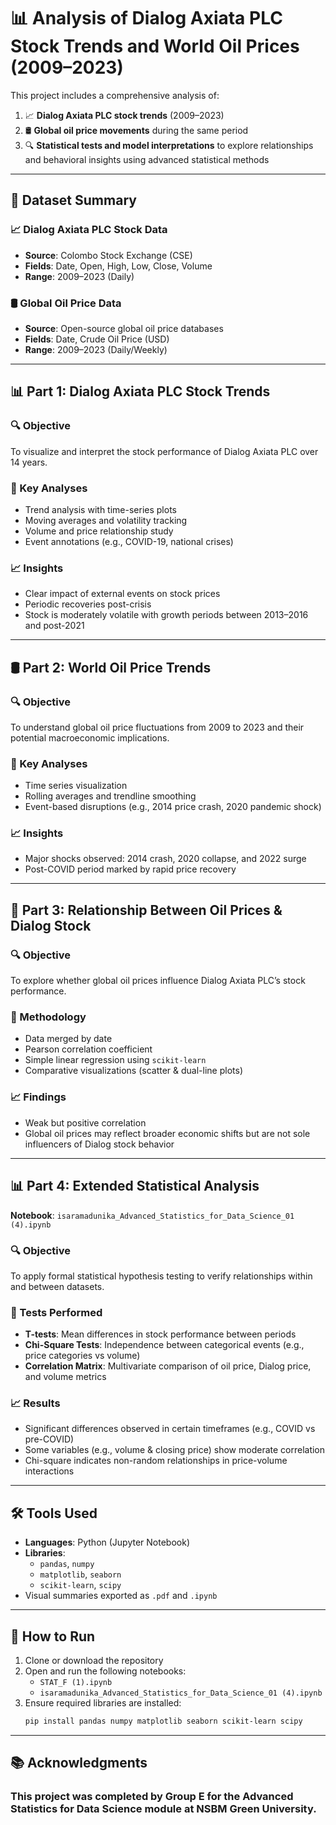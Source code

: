 # 📊 Analysis of Dialog Axiata PLC Stock Trends and World Oil Prices (2009–2023)

This project includes a comprehensive analysis of:

1. 📈 **Dialog Axiata PLC stock trends** (2009–2023)
2. 🛢️ **Global oil price movements** during the same period
3. 🔍 **Statistical tests and model interpretations** to explore relationships and behavioral insights using advanced statistical methods

---

## 🧾 Dataset Summary

### 📈 Dialog Axiata PLC Stock Data

- **Source**: Colombo Stock Exchange (CSE)
- **Fields**: Date, Open, High, Low, Close, Volume
- **Range**: 2009–2023 (Daily)

### 🛢️ Global Oil Price Data

- **Source**: Open-source global oil price databases
- **Fields**: Date, Crude Oil Price (USD)
- **Range**: 2009–2023 (Daily/Weekly)

---

## 📊 Part 1: Dialog Axiata PLC Stock Trends

### 🔍 Objective

To visualize and interpret the stock performance of Dialog Axiata PLC over 14 years.

### 📌 Key Analyses

- Trend analysis with time-series plots
- Moving averages and volatility tracking
- Volume and price relationship study
- Event annotations (e.g., COVID-19, national crises)

### 📈 Insights

- Clear impact of external events on stock prices
- Periodic recoveries post-crisis
- Stock is moderately volatile with growth periods between 2013–2016 and post-2021

---

## 🛢️ Part 2: World Oil Price Trends

### 🔍 Objective

To understand global oil price fluctuations from 2009 to 2023 and their potential macroeconomic implications.

### 📌 Key Analyses

- Time series visualization
- Rolling averages and trendline smoothing
- Event-based disruptions (e.g., 2014 price crash, 2020 pandemic shock)

### 📈 Insights

- Major shocks observed: 2014 crash, 2020 collapse, and 2022 surge
- Post-COVID period marked by rapid price recovery

---

## 🔗 Part 3: Relationship Between Oil Prices & Dialog Stock

### 🔍 Objective

To explore whether global oil prices influence Dialog Axiata PLC’s stock performance.

### 🧪 Methodology

- Data merged by date
- Pearson correlation coefficient
- Simple linear regression using `scikit-learn`
- Comparative visualizations (scatter & dual-line plots)

### 📈 Findings

- Weak but positive correlation
- Global oil prices may reflect broader economic shifts but are not sole influencers of Dialog stock behavior

---

## 📊 Part 4: Extended Statistical Analysis

**Notebook**: `isaramadunika_Advanced_Statistics_for_Data_Science_01 (4).ipynb`

### 🔍 Objective

To apply formal statistical hypothesis testing to verify relationships within and between datasets.

### 🧪 Tests Performed

- **T-tests**: Mean differences in stock performance between periods
- **Chi-Square Tests**: Independence between categorical events (e.g., price categories vs volume)
- **Correlation Matrix**: Multivariate comparison of oil price, Dialog price, and volume metrics

### 📈 Results

- Significant differences observed in certain timeframes (e.g., COVID vs pre-COVID)
- Some variables (e.g., volume & closing price) show moderate correlation
- Chi-square indicates non-random relationships in price-volume interactions

---

## 🛠️ Tools Used

- **Languages**: Python (Jupyter Notebook)
- **Libraries**:
  - `pandas`, `numpy`
  - `matplotlib`, `seaborn`
  - `scikit-learn`, `scipy`
- Visual summaries exported as `.pdf` and `.ipynb`

---

## 🚀 How to Run

1. Clone or download the repository
2. Open and run the following notebooks:
   - `STAT_F (1).ipynb`
   - `isaramadunika_Advanced_Statistics_for_Data_Science_01 (4).ipynb`
3. Ensure required libraries are installed:
   ```bash
   pip install pandas numpy matplotlib seaborn scikit-learn scipy

---

## 📚 Acknowledgments
### This project was completed by Group E for the Advanced Statistics for Data Science module at NSBM Green University.
